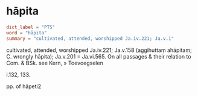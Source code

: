 # hāpita

``` toml
dict_label = "PTS"
word = "hāpita"
summary = "cultivated, attended, worshipped Ja.iv.221; Ja.v.1"
```

cultivated, attended, worshipped Ja.iv.221; Ja.v.158 (aggihuttaṃ ahāpitaṃ; C. wrongly hāpita); Ja.v.201 = Ja.vi.565. On all passages & their relation to Com. & BSk. see Kern,
» Toevoegselen

 i.132, 133.

pp. of hāpeti2

